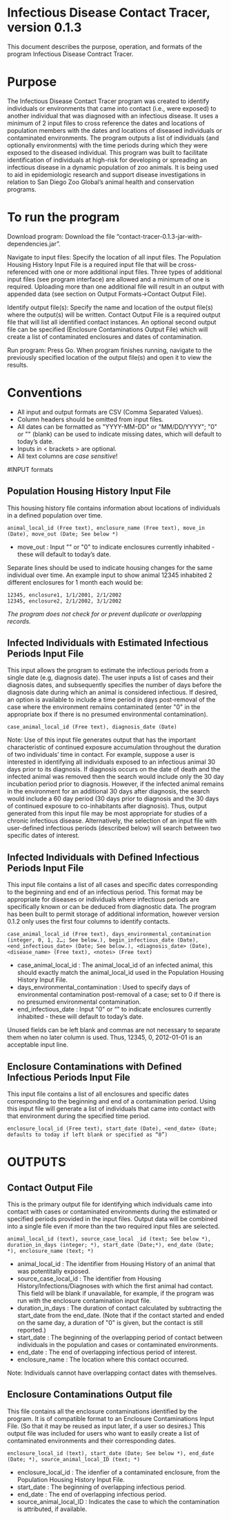 Infectious Disease Contact Tracer, version 0.1.3
==============================================

This document describes the purpose, operation, and formats of the program Infectious Disease Contract Tracer.  

# Purpose

The Infectious Disease Contact Tracer program was created to identify individuals or environments that came into contact (i.e., were exposed) to another individual that was diagnosed with an infectious disease.  It uses a minimum of 2 input files to cross reference the dates and locations of population members with the dates and locations of diseased individuals or contaminated environments. The program outputs a list of individuals (and optionally environments) with the time periods during which they were exposed to the diseased individual.   This program was built to facilitate identification of individuals at high-risk for developing or spreading an infectious disease in a dynamic population of zoo animals.  It is being used to aid in epidemiologic research and support disease investigations in relation to San Diego Zoo Global’s animal health and conservation programs.   

# To run the program

Download program: Download the file “contact-tracer-0.1.3-jar-with-dependencies.jar”.  

Navigate to input files: Specify the location of all input files.  The Population Housing History Input File is a required input file that will be cross-referenced with one or more additional input files.  Three types of additional input files (see program interface) are allowed and a minimum of one is required.  Uploading more than one additional file will result in an output with appended data (see section on Output Formats->Contact Output File). 

Identify output file(s): Specify the name and location of the output file(s) where the output(s) will be written.  Contact Output File is a required output file that will list all identified contact instances.  An optional second output file can be specified (Enclosure Contaminations Output File) which will create a list of contaminated enclosures and dates of contamination.  

Run program:  Press Go. When program finishes running, navigate to the previously specified location of the output file(s) and open it to view the results. 

# Conventions

- All input and output formats are CSV (Comma Separated Values).
- Column headers should be omitted from input files.
- All dates can be formatted as "YYYY-MM-DD" or "MM/DD/YYYY"; "0" or "" (blank) can be used to indicate missing dates, which will default to today’s date.
- Inputs in < brackets > are optional.
- All text columns are _case sensitive_!

#INPUT formats

## Population Housing History Input File 

This housing history file contains information about locations of individuals in a defined population over time. 

	animal_local_id (Free text), enclosure_name (Free text), move_in (Date), move_out (Date; See below *)

- move_out : Input "" or "0" to indicate enclosures currently inhabited - these will default to today’s date.

Separate lines should be used to indicate housing changes for the same individual over time.  An example input to show animal 12345 inhabited 2 different enclosures for 1 month each would be:

	12345, enclosure1, 1/1/2001, 2/1/2002
	12345, enclosure2, 2/1/2002, 3/1/2002

*The program does not check for or prevent duplicate or overlapping records.*

## Infected Individuals with Estimated Infectious Periods Input File


This input allows the program to estimate the infectious periods from a single date (e.g, diagnosis date).  The user inputs a list of cases and their diagnosis dates, and subsequently specifies the number of days before the diagnosis date during which an animal is considered infectious.  If desired, an option is available to include a time period in days post-removal of the case where the environment remains contaminated (enter "0" in the appropriate box if there is no presumed environmental contamination).

	case_animal_local_id (Free text), diagnosis_date (Date)

Note:  Use of this input file generates output that has the important characteristic of continued exposure accumulation throughout the duration of two individuals’ time in contact.  For example, suppose a user is interested in identifying all individuals exposed to an infectious animal 30 days prior to its diagnosis.  If diagnosis occurs on the date of death and the infected animal was removed then the search would include only the 30 day incubation period prior to diagnosis.  However, if the infected animal remains in the environment for an additional 30 days after diagnosis, the search would include a 60 day period (30 days prior to diagnosis and the 30 days of continued exposure to co-inhabitants after diagnosis).  Thus, output generated from this input file may be most appropriate for studies of a chronic infectious disease.  Alternatively, the selection of an input file with user-defined infectious periods (described below) will search between two specific dates of interest.

## Infected Individuals with Defined Infectious Periods Input File

This input file contains a list of all cases and specific dates corresponding to the beginning and end of an infectious period.
This format may be appropriate for diseases or individuals where infectious periods are specifically known or can be deduced from diagnostic data.  The program has been built to permit storage of additional information, however version 0.1.2 only uses the first four columns to identify contacts.  

	case_animal_local_id (Free text), days_environmental_contamination (integer, 0, 1, 2…; See below.), begin_infectious_date (Date), <end_infectious_date> (Date; See below.), <diagnosis_date> (Date), <disease_name> (Free text), <notes> (Free text)

- case_animal_local_id : The animal_local_id of an infected animal, this should exactly match the animal_local_id used in the Population Housing History Input File.
- days_environmental_contamination : Used to specify days of environmental contamination post-removal of a case; set to 0 if there is no presumed environmental contamination.
- end_infectious_date : Input "0" or “” to indicate enclosures currently inhabited - these will default to today’s date.

Unused fields can be left blank and commas are not necessary to separate them when no later column is used.
Thus, 12345, 0, 2012-01-01 is an acceptable input line.  

## Enclosure Contaminations with Defined Infectious Periods Input File

This input file contains a list of all enclosures and specific dates corresponding to the beginning and end of a contamination period.  Using this input file will generate a list of individuals that came into contact with that environment during the specified time period.

	enclosure_local_id (Free text), start_date (Date), <end_date> (Date; defaults to today if left blank or specified as “0”) 

# OUTPUTS

## Contact Output File 

This is the primary output file for identifying which individuals came into contact with cases or contaminated environments during the estimated or specified periods provided in the input files.  Output data will be combined into a single file even if more than the two required input files are selected.
 
	animal_local_id (text), source_case_local _id (text; See below *), duration_in_days (integer; *), start_date (Date;*), end_date (Date; *), enclosure_name (text; *)


- animal_local_id : The identifier from Housing History of an animal that was potentitally exposed.
- source_case_local_id : The identifier from Housing History/Infections/Diagnoses with which the first animal had contact. This field will be blank if unavailable, for example, if the program was run with the enclosure contamination input file.
- duration_in_days :  The duration of contact calculated by subtracting the start_date from the end_date. (Note that if the contact started and ended on the same day, a duration of "0" is given, but the contact is still reported.)
- start_date : The beginning of the overlapping period of contact between individuals in the population and cases or contaminated environments.
- end_date : The end of overlapping infectious period of interest.
- enclosure_name : The location where this contact occurred.

Note:  Individuals cannot have overlapping contact dates with themselves.


## Enclosure Contaminations Output file

This file contains all the enclosure contaminations identified by the program.  It is of compatible format to an Enclosure Contaminations Input File. (So that it may be reused as input later, if a user so desires.)  This output file was included for users who want to easily create a list of contaminated environments and their corresponding dates. 

	enclosure_local_id (text), start_date (Date; See below *), end_date (Date; *), source_animal_local_ID (text; *)

- enclosure_local_id : The idenfier of a contaminated enclosure, from the Population Housing History Input File.
- start_date : The beginning of overlapping infectious period.
- end_date :  The end of overlapping infectious period.
- source_animal_local_ID : Indicates the case to which the contamination is attributed, if available.
